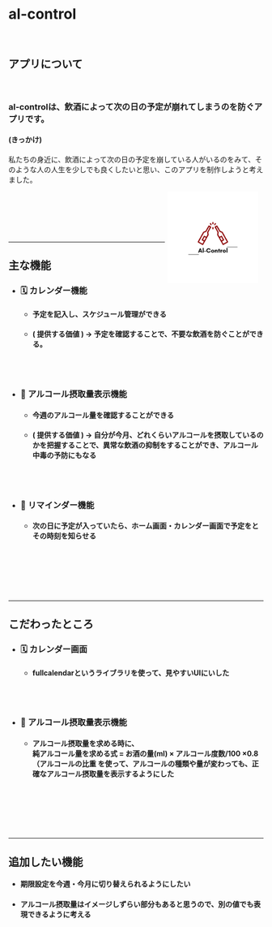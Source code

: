 # al-control

<br>

## アプリについて
<br>

### al-controlは、飲酒によって次の日の予定が崩れてしまうのを防ぐアプリです。

#### (きっかけ)

私たちの身近に、飲酒によって次の日の予定を崩している人がいるのをみて、そのような人の人生を少しでも良くしたいと思い、このアプリを制作しようと考えました。

<div style="float: right; margin: 0 10px 10px 5px;">
  <img src="/al_control/beer/static/images/icon.png" width="180" height="180">
</div>

<br>
<br>
<br>
<br>
<br>

***
## 主な機能

- ### 🗓️ カレンダー機能

  - #### 予定を記入し、スケジュール管理ができる

  - #### ( 提供する価値 ) → 予定を確認することで、不要な飲酒を防ぐことができる。

  <br>
  <br>

- ### 🍺 アルコール摂取量表示機能

  - #### 今週のアルコール量を確認することができる

  - #### ( 提供する価値 ) → 自分が今月、どれくらいアルコールを摂取しているのかを把握することで、異常な飲酒の抑制をすることができ、アルコール中毒の予防にもなる

  <br>
  <br>

- ### 📣 リマインダー機能

  - #### 次の日に予定が入っていたら、ホーム画面・カレンダー画面で予定をとその時刻を知らせる

<br>
<br>
<br>
<br>
<br>

***
## こだわったところ

- ### 🗓️ カレンダー画面

  - #### fullcalendarというライブラリを使って、見やすいUIにいした

<br>
<br>

- ### 🍺 アルコール摂取量表示機能

  - #### アルコール摂取量を求める時に、<br>純アルコール量を求める式 = お酒の量(ml) × アルコール度数/100 ×0.8（アルコールの比重 を使って、アルコールの種類や量が変わっても、正確なアルコール摂取量を表示するようにした

<br>
<br>
<br>
<br>
<br>

***
## 追加したい機能

- #### 期限設定を今週・今月に切り替えられるようにしたい

- #### アルコール摂取量はイメージしずらい部分もあると思うので、別の値でも表現できるように考える


<br>
<br>
<br>
<br>
<br>
